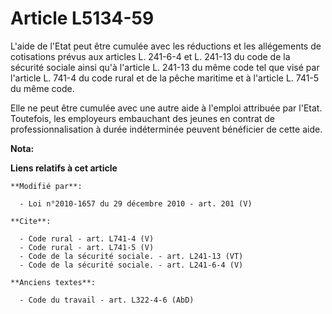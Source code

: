 # Article L5134-59

L'aide de l'Etat peut être cumulée avec les réductions et les allégements de cotisations prévus aux articles L. 241-6-4 et L.
241-13 du code de la sécurité sociale ainsi qu'à l'article L. 241-13 du même code tel que visé par l'article L. 741-4 du code
rural et de la pêche maritime et à l'article L. 741-5 du même code. 

Elle ne peut être cumulée avec une autre aide à l'emploi attribuée par l'Etat. Toutefois, les employeurs embauchant des
jeunes en contrat de professionnalisation à durée indéterminée peuvent bénéficier de cette aide.

**Nota:**



**Liens relatifs à cet article**

	**Modifié par**:

	  - Loi n°2010-1657 du 29 décembre 2010 - art. 201 (V)

	**Cite**:

	  - Code rural - art. L741-4 (V)
	  - Code rural - art. L741-5 (V)
	  - Code de la sécurité sociale. - art. L241-13 (VT)
	  - Code de la sécurité sociale. - art. L241-6-4 (V)

	**Anciens textes**:

	  - Code du travail - art. L322-4-6 (AbD)
